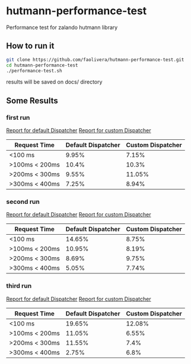 # hutmann-performance-test
Performance test for zalando hutmann library

## How to run it
```bash
git clone https://github.com/faolivera/hutmann-performance-test.git
cd hutmann-performance-test
./performance-test.sh
```
results will be saved on docs/ directory


## Some Results

### first run
[Report for default Dispatcher](https://faolivera.github.io/hutmann-performance-test/report_2017-05-0218:16:46/default-dispatcher-report/)
[Report for custom Dispatcher](https://faolivera.github.io/hutmann-performance-test/report_2017-05-0218:16:46/custom-dispatcher-report/)

Request Time   | Default Dispatcher | Custom Dispatcher
-------------  | -------------------| ---------------
   <100 ms     | 9.95%              | 7.15%
>100ms < 200ms | 10.4%              | 10.3% 
>200ms < 300ms | 9.55%              | 11.05%   
>300ms < 400ms | 7.25%              | 8.94%   

### second run
[Report for default Dispatcher](https://faolivera.github.io/hutmann-performance-test/report_2017-05-0219:03:40/default-dispatcher-report/)
[Report for custom Dispatcher](https://faolivera.github.io/hutmann-performance-test/report_2017-05-0219:03:40/custom-dispatcher-report/)

Request Time   | Default Dispatcher | Custom Dispatcher
-------------  | -------------------| ---------------
   <100 ms     | 14.65%             | 8.75%
>100ms < 200ms | 10.95%             | 8.19% 
>200ms < 300ms | 8.69%              | 9.75% 
>300ms < 400ms | 5.05%              | 7.74%   

### third run
[Report for default Dispatcher](https://faolivera.github.io/hutmann-performance-test/report_2017-05-0219:12:30/default-dispatcher-report/)
[Report for custom Dispatcher](https://faolivera.github.io/hutmann-performance-test/report_2017-05-0219:12:30/custom-dispatcher-report/)

Request Time   | Default Dispatcher | Custom Dispatcher
-------------  | -------------------| ---------------
   <100 ms     | 19.65%             | 12.08%
>100ms < 200ms | 11.05%             | 6.55% 
>200ms < 300ms | 11.55%             | 7.4% 
>300ms < 400ms | 2.75%              | 6.8%  
